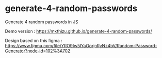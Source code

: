 # generate-4-random-passwords
Generate 4 random passwords in JS

Demo version : https://mxthizu.github.io/generate-4-random-passwords/

Design based on this figma : https://www.figma.com/file/YRO9Iw5IYaOorjnRyNz4bV/Random-Password-Generator?node-id=102%3A702

